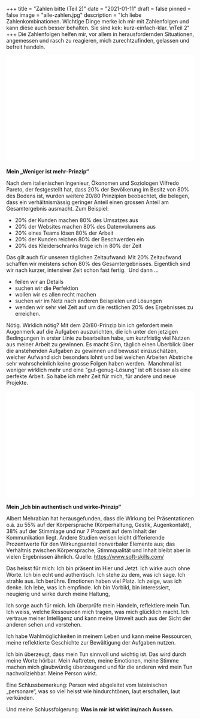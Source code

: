 +++
title = "Zahlen bitte (Teil 2)"
date = "2021-01-11"
draft = false
pinned = false
image = "alle-zahlen.jpg"
description = "Ich liebe Zahlenkombinationen. Wichtige Dinge merke ich mir mit Zahlenfolgen und kann diese auch besser behalten. Sie sind kek: kurz-einfach-klar. \nTeil 2"
+++
Die Zahlenfolgen helfen mir, vor allem in herausfordernden Situationen, angemessen und rasch zu reagieren, mich zurechtzufinden, gelassen und befreit handeln.

![](20-80.gif)

**Mein „Weniger ist mehr-Prinzip“** 

Nach dem italienischen Ingenieur, Ökonomen und Soziologen Vilfredo Pareto, der festgestellt hat, dass 20% der Bevölkerung im Besitz von 80% des Bodens ist, wurden weitere 20/80 Prinzipien beobachtet, die belegen, dass ein verhältnismässig geringer Anteil einen grossen Anteil am Gesamtergebnis ausmacht. Zum Beispiel:

* 20% der Kunden machen 80% des Umsatzes aus
* 20% der Websites machen 80% des Datenvolumens aus
* 20% eines Teams lösen 80% der Arbeit
* 20% der Kunden reichen 80% der Beschwerden ein
* 20% des Kleiderschranks trage ich in 80% der Zeit

Das gilt auch für unseren täglichen Zeitaufwand: Mit 20% Zeitaufwand schaffen wir meistens schon 80% des Gesamtergebnisses. Eigentlich sind wir nach kurzer, intensiver Zeit schon fast fertig. 
Und dann …

* feilen wir an Details
* suchen wir die Perfektion
* wollen wir es allen recht machen
* suchen wir im Netz nach anderen Beispielen und Lösungen
* wenden wir sehr viel Zeit auf um die restlichen 20% des Ergebnisses zu erreichen.

Nötig. Wirklich nötig?
Mit dem 20/80-Prinzip bin ich gefordert mein Augenmerk auf die Aufgaben auszurichten, die ich unter den jetzigen Bedingungen in erster Linie zu bearbeiten habe, um kurzfristig viel Nutzen aus meiner Arbeit zu gewinnen. Es macht Sinn, täglich einen Überblick über die anstehenden Aufgaben zu gewinnen und bewusst einzuschätzen, welcher Aufwand sich besonders lohnt und bei welchen Arbeiten Abstriche sehr wahrscheinlich keine grosse Folgen haben werden. 
Manchmal ist weniger wirklich mehr und eine "gut-genug-Lösung" ist oft besser als eine perfekte Arbeit. So habe ich mehr Zeit für mich, für andere und neue Projekte.

![](55-38-7-2.gif)

**Mein „Ich bin authentisch und wirke-Prinzip“**

Albert Mehrabian hat herausgefunden, dass die Wirkung bei Präsentationen o.ä. zu 55% auf der Körpersprache (Körperhaltung, Gestik, Augenkontakt), 38% auf der Stimmlage und nur 7 Prozent auf dem Inhalt der Kommunikation liegt. Andere Studien weisen leicht differierende Prozentwerte für den Wirkungsanteil nonverbaler Elemente aus; das Verhältnis zwischen Körpersprache, Stimmqualität und Inhalt bleibt aber in vielen Ergebnissen ähnlich. Quelle: <https://www.soft-skills.com/>  

Das heisst für mich: Ich bin präsent im Hier und Jetzt. Ich wirke auch ohne Worte. Ich bin echt und authentisch. Ich stehe zu dem, was ich sage. Ich strahle aus. Ich berühre. Emotionen haben viel Platz. Ich zeige, was ich denke. Ich lebe, was ich empfinde. Ich bin Vorbild, bin interessiert, neugierig und wirke durch meine Haltung,

Ich sorge auch für mich. Ich überprüfe mein Handeln, reflektiere mein Tun. Ich weiss, welche Ressourcen mich tragen, was mich glücklich macht. Ich vertraue meiner Intelligenz und kann meine Umwelt auch aus der Sicht der anderen sehen und verstehen.

Ich habe Wahlmöglichkeiten in meinem Leben und kann meine Ressourcen, meine reflektierte Geschichte zur Bewältigung der Aufgaben nutzen. 

Ich bin überzeugt, dass mein Tun sinnvoll und wichtig ist. Das wird durch meine Worte hörbar. Mein Auftreten, meine Emotionen, meine Stimme machen mich glaubwürdig überzeugend und für die anderen wird mein Tun nachvollziehbar.
Meine Person wirkt.

Eine Schlussbemerkung: Person wird abgeleitet vom lateinischen „personare“, was so viel heisst wie hindurchtönen, laut erschallen, laut verkünden.

Und meine Schlussfolgerung: **Was in mir ist wirkt im/nach Aussen.**